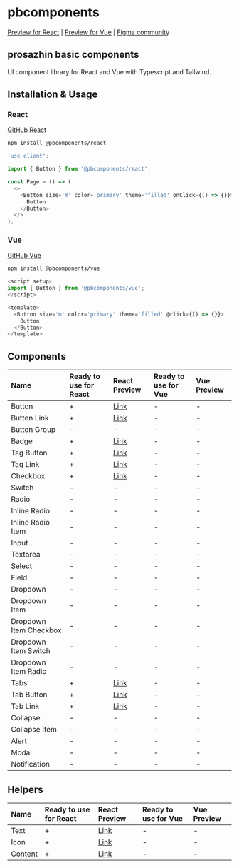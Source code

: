 # pbcomponents

[Preview for React](https://pbcomponents-react.vercel.app/?path=/docs/intro--docs) | [Preview for Vue](https://pbcomponents-vue.vercel.app/?path=/docs/intro--docs) | [Figma community](https://www.figma.com/community/file/1214486013859546496/pbcomponents)

## prosazhin basic components

UI component library for React and Vue with Typescript and Tailwind.

## Installation & Usage

### React

[GitHub React](https://github.com/prosazhin/pbcomponents/tree/main/packages/react)

```bash
npm install @pbcomponents/react
```

```javascript
'use client';

import { Button } from '@pbcomponents/react';

const Page = () => (
  <>
    <Button size='m' color='primary' theme='filled' onClick={() => {}}>
      Button
    </Button>
  </>
);
```

### Vue

[GitHub Vue](https://github.com/prosazhin/pbcomponents/tree/main/packages/vue)

```bash
npm install @pbcomponents/vue
```

```javascript
<script setup>
import { Button } from '@pbcomponents/vue';
</script>

<template>
  <Button size='m' color='primary' theme='filled' @click={() => {}}>
    Button
  </Button>
</template>
```

## Components

| Name                   | Ready to use for React | React Preview                                                                              | Ready to use for Vue | Vue Preview |
| :--------------------- | :--------------------- | :----------------------------------------------------------------------------------------- | :------------------- | :---------- |
| Button                 | +                      | [Link](https://pbcomponents-react.vercel.app/?path=/docs/components-button-button--docs)   | -                    | -           |
| Button Link            | +                      | [Link](https://pbcomponents-react.vercel.app/?path=/docs/components-button-link--docs)     | -                    | -           |
| Button Group           | -                      | -                                                                                          | -                    | -           |
| Badge                  | +                      | [Link](https://pbcomponents-react.vercel.app/?path=/docs/components-badge--docs)           | -                    | -           |
| Tag Button             | +                      | [Link](https://pbcomponents-react.vercel.app/?path=/docs/components-tag-button--docs)      | -                    | -           |
| Tag Link               | +                      | [Link](https://pbcomponents-react.vercel.app/?path=/docs/components-tag-link--docs)        | -                    | -           |
| Checkbox               | +                      | [Link](https://pbcomponents-react.vercel.app/?path=/docs/components-checkbox--docs)        | -                    | -           |
| Switch                 | -                      | -                                                                                          | -                    | -           |
| Radio                  | -                      | -                                                                                          | -                    | -           |
| Inline Radio           | -                      | -                                                                                          | -                    | -           |
| Inline Radio Item      | -                      | -                                                                                          | -                    | -           |
| Input                  | -                      | -                                                                                          | -                    | -           |
| Textarea               | -                      | -                                                                                          | -                    | -           |
| Select                 | -                      | -                                                                                          | -                    | -           |
| Field                  | -                      | -                                                                                          | -                    | -           |
| Dropdown               | -                      | -                                                                                          | -                    | -           |
| Dropdown Item          | -                      | -                                                                                          | -                    | -           |
| Dropdown Item Checkbox | -                      | -                                                                                          | -                    | -           |
| Dropdown Item Switch   | -                      | -                                                                                          | -                    | -           |
| Dropdown Item Radio    | -                      | -                                                                                          | -                    | -           |
| Tabs                   | +                      | [Link](https://pbcomponents-react.vercel.app/?path=/docs/components-tabs--docs)            | -                    | -           |
| Tab Button             | +                      | [Link](https://pbcomponents-react.vercel.app/?path=/docs/components-tabs-tab-button--docs) | -                    | -           |
| Tab Link               | +                      | [Link](https://pbcomponents-react.vercel.app/?path=/docs/components-tabs-tab-link--docs)   | -                    | -           |
| Collapse               | -                      | -                                                                                          | -                    | -           |
| Collapse Item          | -                      | -                                                                                          | -                    | -           |
| Alert                  | -                      | -                                                                                          | -                    | -           |
| Modal                  | -                      | -                                                                                          | -                    | -           |
| Notification           | -                      | -                                                                                          | -                    | -           |

## Helpers

| Name    | Ready to use for React | React Preview                                                                   | Ready to use for Vue | Vue Preview |
| :------ | :--------------------- | :------------------------------------------------------------------------------ | :------------------- | :---------- |
| Text    | +                      | [Link](https://pbcomponents-react.vercel.app/?path=/docs/helpers-text--docs)    | -                    | -           |
| Icon    | +                      | [Link](https://pbcomponents-react.vercel.app/?path=/docs/helpers-icon--docs)    | -                    | -           |
| Content | +                      | [Link](https://pbcomponents-react.vercel.app/?path=/docs/helpers-content--docs) | -                    | -           |
